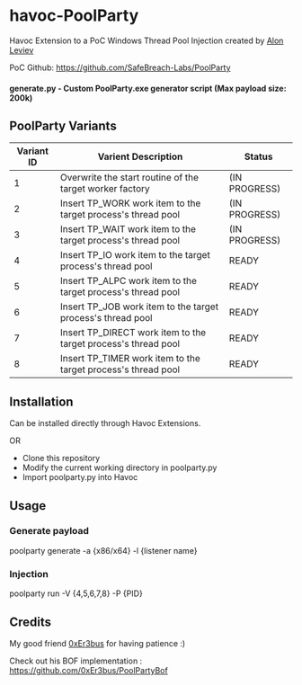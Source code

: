# havoc-PoolParty

Havoc Extension to a PoC Windows Thread Pool Injection created by [Alon Leviev](https://twitter.com/_0xDeku)

PoC Github: https://github.com/SafeBreach-Labs/PoolParty


#### generate.py - Custom PoolParty.exe generator script (Max payload size: 200k)


## PoolParty Variants

| Variant ID  | Varient Description | Status |
| ------------- | ----------------- | ---------- |
| 1  | Overwrite the start routine of the target worker factory       | (IN PROGRESS)|
| 2  | Insert TP_WORK work item to the target process's thread pool   | (IN PROGRESS)|
| 3  | Insert TP_WAIT work item to the target process's thread pool   | (IN PROGRESS)|
| 4  | Insert TP_IO work item to the target process's thread pool     | READY |
| 5  | Insert TP_ALPC work item to the target process's thread pool   | READY |
| 6  | Insert TP_JOB work item to the target process's thread pool    | READY |
| 7  | Insert TP_DIRECT work item to the target process's thread pool | READY |
| 8  | Insert TP_TIMER work item to the target process's thread pool  | READY |


## Installation

Can be installed directly through Havoc Extensions.

OR

- Clone this repository
- Modify the current working directory in poolparty.py
- Import poolparty.py into Havoc


## Usage

### Generate payload

poolparty generate -a {x86/x64} -l {listener name}

### Injection 

poolparty run -V {4,5,6,7,8} -P {PID}

## Credits

My good friend [0xEr3bus](https://twitter.com/0xEr3bus) for having patience :)

Check out his BOF implementation : https://github.com/0xEr3bus/PoolPartyBof
